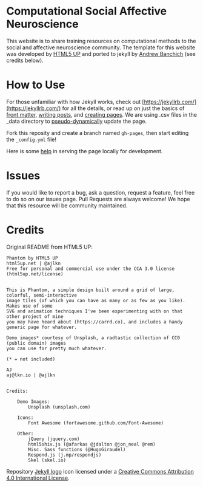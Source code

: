 # Computational Social Affective Neuroscience
This website is to share training resources on computational methods to the social and affective neuroscience community. The template for this website was developed by [HTML5 UP](https://html5up.net/) and ported to jekyll by [Andrew Banchich](https://github.com/andrewbanchich/phantom-jekyll-theme) (see credits below).

# How to Use

For those unfamiliar with how Jekyll works, check out [https://jekyllrb.com/](https://jekyllrb.com/) for all the details, 
or read up on just the basics of [front matter](https://jekyllrb.com/docs/frontmatter/), [writing posts](https://jekyllrb.com/docs/posts/), 
and [creating pages](https://jekyllrb.com/docs/pages/).  We are using .csv files in the _data directory to [pseudo-dynamically](https://jekyllrb.com/docs/datafiles/) update the page.

Fork this reposity and create a branch named `gh-pages`, then start editing the `_config.yml` file!

Here is some [help](https://help.github.com/articles/setting-up-your-github-pages-site-locally-with-jekyll/) in serving the page locally for development.

# Issues

If you would like to report a bug, ask a question, request a feature, feel free to do so on our issues page.
Pull Requests are always welcome!  We hope that this resource will be community maintained.


# Credits

Original README from HTML5 UP:

```
Phantom by HTML5 UP
html5up.net | @ajlkn
Free for personal and commercial use under the CCA 3.0 license (html5up.net/license)


This is Phantom, a simple design built around a grid of large, colorful, semi-interactive
image tiles (of which you can have as many or as few as you like). Makes use of some
SVG and animation techniques I've been experimenting with on that other project of mine
you may have heard about (https://carrd.co), and includes a handy generic page for whatever.

Demo images* courtesy of Unsplash, a radtastic collection of CC0 (public domain) images
you can use for pretty much whatever.

(* = not included)

AJ
aj@lkn.io | @ajlkn


Credits:

	Demo Images:
		Unsplash (unsplash.com)

	Icons:
		Font Awesome (fortawesome.github.com/Font-Awesome)

	Other:
		jQuery (jquery.com)
		html5shiv.js (@afarkas @jdalton @jon_neal @rem)
		Misc. Sass functions (@HugoGiraudel)
		Respond.js (j.mp/respondjs)
		Skel (skel.io)
```

Repository [Jekyll logo](https://github.com/jekyll/brand) icon licensed under a [Creative Commons Attribution 4.0 International License](http://choosealicense.com/licenses/cc-by-4.0/).
